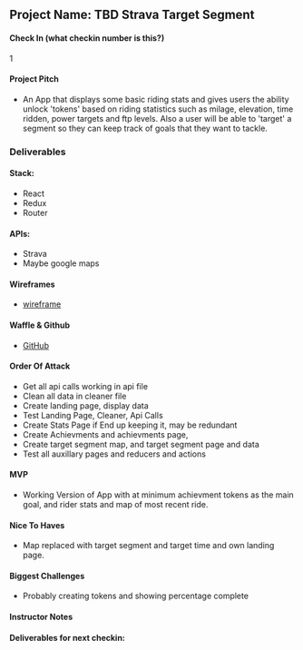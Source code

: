 ## Project Name: TBD Strava Target Segment

#### Check In (what checkin number is this?)
1

#### Project Pitch
 - An App that displays some basic riding stats and gives users the ability unlock 'tokens' based on riding statistics such as milage, elevation, time ridden, power targets and ftp levels. Also a user will be able to 'target' a segment so they can keep track of goals that they want to tackle.

### Deliverables

#### Stack:
  - React
  - Redux
  - Router

#### APIs:
  - Strava
  - Maybe google maps

#### Wireframes
 - [wireframe](https://balsamiq.cloud/s3eav/paq9n)

#### Waffle & Github
- [GitHub](https://github.com/etcetera8/Ride-Tokens)

#### Order Of Attack
- Get all api calls working in api file
- Clean all data in cleaner file
- Create landing page, display data
- Test Landing Page, Cleaner, Api Calls
- Create Stats Page if End up keeping it, may be redundant
- Create Achievments and achievments page,
- Create target segment map, and target segment page and data
- Test all auxillary pages and reducers and actions

#### MVP
- Working Version of App with at minimum achievment tokens as the main goal, and rider stats and map of most recent ride.

#### Nice To Haves
- Map replaced with target segment and target time and own landing page.

#### Biggest Challenges
- Probably creating tokens and showing percentage complete

#### Instructor Notes

#### Deliverables for next checkin:
